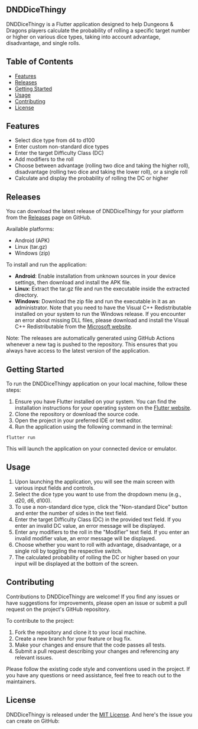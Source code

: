 DNDDiceThingy
-------------

DNDDiceThingy is a Flutter application designed to help Dungeons & Dragons players calculate the probability of rolling a specific target number or higher on various dice types, taking into account advantage, disadvantage, and single rolls.

Table of Contents
-----------------

- [Features](/search/I-created-a-T_qMCBjTSOaxIoZjd4Q.nw#features)
- [Releases](/search/I-created-a-T_qMCBjTSOaxIoZjd4Q.nw#releases)
- [Getting Started](/search/I-created-a-T_qMCBjTSOaxIoZjd4Q.nw#getting-started)
- [Usage](/search/I-created-a-T_qMCBjTSOaxIoZjd4Q.nw#usage)
- [Contributing](/search/I-created-a-T_qMCBjTSOaxIoZjd4Q.nw#contributing)
- [License](/search/I-created-a-T_qMCBjTSOaxIoZjd4Q.nw#license)

Features
--------

- Select dice type from d4 to d100
- Enter custom non-standard dice types
- Enter the target Difficulty Class (DC)
- Add modifiers to the roll
- Choose between advantage (rolling two dice and taking the higher roll), disadvantage (rolling two dice and taking the lower roll), or a single roll
- Calculate and display the probability of rolling the DC or higher

Releases
--------

You can download the latest release of DNDDiceThingy for your platform from the [Releases](https://github.com/KleinerCodeDrago/DNDDiceThingy/releases) page on GitHub.

Available platforms:

- Android (APK)
- Linux (tar.gz)
- Windows (zip)

To install and run the application:

- **Android**: Enable installation from unknown sources in your device settings, then download and install the APK file.
- **Linux**: Extract the tar.gz file and run the executable inside the extracted directory.
- **Windows**: Download the zip file and run the executable in it as an administrator. Note that you need to have the Visual C++ Redistributable installed on your system to run the Windows release. If you encounter an error about missing DLL files, please download and install the Visual C++ Redistributable from the [Microsoft website](https://support.microsoft.com/en-us/help/2977003/the-latest-supported-visual-c-downloads).

Note: The releases are automatically generated using GitHub Actions whenever a new tag is pushed to the repository. This ensures that you always have access to the latest version of the application.

Getting Started
---------------

To run the DNDDiceThingy application on your local machine, follow these steps:

1. Ensure you have Flutter installed on your system. You can find the installation instructions for your operating system on the [Flutter website](https://flutter.dev/docs/get-started/install).
2. Clone the repository or download the source code.
3. Open the project in your preferred IDE or text editor.
4. Run the application using the following command in the terminal:

```
flutter run
```

This will launch the application on your connected device or emulator.

Usage
-----

1. Upon launching the application, you will see the main screen with various input fields and controls.
2. Select the dice type you want to use from the dropdown menu (e.g., d20, d6, d100).
3. To use a non-standard dice type, click the "Non-standard Dice" button and enter the number of sides in the text field.
4. Enter the target Difficulty Class (DC) in the provided text field. If you enter an invalid DC value, an error message will be displayed.
5. Enter any modifiers to the roll in the "Modifier" text field. If you enter an invalid modifier value, an error message will be displayed.
6. Choose whether you want to roll with advantage, disadvantage, or a single roll by toggling the respective switch.
7. The calculated probability of rolling the DC or higher based on your input will be displayed at the bottom of the screen.

Contributing
------------

Contributions to DNDDiceThingy are welcome! If you find any issues or have suggestions for improvements, please open an issue or submit a pull request on the project's GitHub repository.

To contribute to the project:

1. Fork the repository and clone it to your local machine.
2. Create a new branch for your feature or bug fix.
3. Make your changes and ensure that the code passes all tests.
4. Submit a pull request describing your changes and referencing any relevant issues.

Please follow the existing code style and conventions used in the project. If you have any questions or need assistance, feel free to reach out to the maintainers.

License
-------

DNDDiceThingy is released under the [MIT License](https://opensource.org/licenses/MIT). And here's the issue you can create on GitHub:
